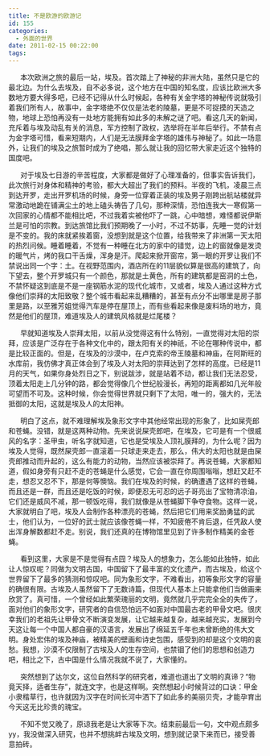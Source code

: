 ```yaml
---
title: 不是欧游的欧游记
id: 155
categories:
  - 外面的世界
date: 2011-02-15 00:22:00
tags:
---
```


&nbsp;&nbsp;&nbsp;&nbsp;&nbsp; 本次欧洲之旅的最后一站，埃及。首次踏上了神秘的非洲大陆，虽然只是它的最北边。为什么去埃及，自不必多说，这个地方在中国的知名度，应该比欧洲大多数地方要大得多吧，已经不记得从什么时候起，各种有关金字塔的神秘传说就吸引着我们所有人，故事中，金字塔绝不仅仅是法老的陵墓，更是不可捉摸的天造之物，地球上恐怕再没有一处地方能拥有如此多的未解之谜了吧。看这几天的新闻，充斥着与埃及动乱有关的消息，军方控制了政权，选举将在半年后举行。不禁有点为金字塔可惜，看来短期内，人们是无法膜拜金字塔的雄伟与神秘了。如此一场意外，让我们的埃及之旅暂时成为了绝唱，那么就让我的回忆带大家走近这个独特的国度吧。

&nbsp;&nbsp;&nbsp;&nbsp;&nbsp; 对于埃及七日游的辛苦程度，大家都是做好了心理准备的，但事实告诉我们，此次旅行对身体和精神的考验，都大大超出了我们的预料。半夜的飞机，凌晨三点到达开罗，走出开罗机场的时候，身旁一位穿着正装的埃及男子刚跨出航站楼就异常激动地跪在铺满尘土的地上磕头祷告了几句，那种深情，恐怕连我大一寒假第一次回家的心情都不能相比吧，不过我着实被他吓了一跳，心中暗想，难怪都说伊斯兰是可怕的宗教。到达旅馆比我们预期晚了一小时，不过不妨事，先睡一觉的计划是不变的。我的床就紧挨着窗，没想到就是这个位置，给我带来了非洲第一天太阳的热烈问候。睡着睡着，不觉有一种睡在北方的家中的错觉，边上的窗就像是发烫的暖气片，烤的我口干舌燥，浑身是汗。爬起来掀开窗帘，第一眼的开罗让我们不禁说出同一个字：土。在视野范围内，酒店所在的11层貌似算是很高的建筑了，向下望去，整个开罗城只有一个颜色，那就是土黄色，所有的建筑都是窑洞的土色，不禁怀疑这到底是不是一座钢筋水泥的现代化城市，又或者，埃及人通过这种方式像他们崇拜的太阳致敬？整个城市看起来乱糟糟的，甚至有点分不出哪里是房子那里是路，以至雅芳姐觉得汽车是停在屋顶上，而有些看起来像是废料场的地方，竟然是他们的屋顶，难道埃及人的建筑风格就是烂尾楼？

&nbsp;&nbsp;&nbsp;&nbsp;&nbsp; 早就知道埃及人崇拜太阳，以前从没觉得这有什么特别，一直觉得对太阳的崇拜，应该是广泛存在于各种文化中的，跟太阳有关的神祇，不论在哪种传说中，都是比较正面的。但是，在埃及的沙漠中，在卢克索的帝王陵墓和神庙，在阿斯旺的水库前，我仿佛才真正体会到了埃及人对太阳的崇拜达到了怎样的高度。已经是11月的天气，如果你身处烈日之下，别说跋涉，就是站着不动，都让我们无法忍受，顶着太阳走上几分钟的路，都会觉得像几个世纪般漫长，再短的距离都如几光年般可望而不可及。这种时候，你会觉得世界就只剩下了太阳，唯一的，强大的，无法抵御的太阳，这就是埃及人的太阳神。

&nbsp;&nbsp;&nbsp;&nbsp;&nbsp; 明白了这点，就不难理解埃及象形文字中其他经常出现的形象了，比如屎壳郎和苍蝇。没错，就是这两种动物。先来说说屎壳郎吧，在埃及，它可是有一个很威风的名字：圣甲虫，听名字就知道，它也是受埃及人顶礼膜拜的，为什么呢？因为埃及人觉得，既然屎壳郎一直滚着一只球走来走去，那么，伟大的太阳也就是由屎壳郎推动而升起的，这么有能力的动物，当然应该被崇拜了。再说苍蝇，大家都知道，假如身旁有只赶不走的苍蝇是什么感觉，它会一直在你周围嗡嗡，想赶又赶不走，想忍又忍不下，那是何等懊恼。我们在埃及的时候，的确遭遇了这样的苍蝇，而且还是一群，而且还是吃饭的时候，即便忍无可忍的远子哥亮出了宝物清凉油，它们还是威风不减，那一顿饭吃得，我们就像是从苍蝇脚下争夺食物。这样一说，大家就明白了吧，埃及人会制作各种漂亮的苍蝇，然后把它们用来奖励勇猛的武士，他们认为，一位好的武士就应该像苍蝇一样，不知疲倦不肯后退，任凭敌人使出浑身解数都赶不走。别说，我们还真的在博物馆里见到了许多制作精美的金苍蝇。

&nbsp;&nbsp;&nbsp;&nbsp;&nbsp; 看到这里，大家是不是觉得有点囧？埃及人的想象力，怎么能如此独特，如此让人惊叹呢？同做为文明古国，中国留下了最丰富的文化遗产，而古埃及，给这个世界留下了最多的猜测和惊叹吧。同为象形文字，不难看出，初等象形文字的容量的确很有限。古埃及人虽然留下了无数诗篇，但现代人基本上只能拿他们当做画来欣赏了。真可惜，一个曾经如此繁荣瑰丽的文明，竟然就几乎完完全全的失传了，面对他们的象形文字，研究者的自信恐怕远不如面对中国最古老的甲骨文吧。很庆幸我们的老祖先让甲骨文不断演变发展，让它越来越复杂，越来越充实，发展到今天这让每一个中国人都自豪的汉语言，发展出了绵延五千年也未曾断绝的伟大文明。身处宏伟的埃及神庙，被精美的壁画和诗史包围，感受到的却是这个文明的哀愁。我想，沙漠不仅限制了古埃及人的生存空间，也禁锢了他们的思想和创造力吧，相比之下，古中国是什么情况我就不说了，大家懂的。

&nbsp;&nbsp;&nbsp;&nbsp;&nbsp; 突然想到了达尔文，这位自然科学的研究者，难道也道出了文明的真谛？&ldquo;物竟天择，适者生存&rdquo;，就连文字，也是这样啊。突然想起小时候背过的口诀：甲金小隶楷草行，也许就因为汉字在时间长河中洒下了如此多的美丽贝壳，才能孕育出今天这无比珍贵的瑰宝。

&nbsp;&nbsp;&nbsp;&nbsp;&nbsp; 不知不觉又晚了，原谅我老是让大家等下次。结束前最后一句，文中观点颇多yy，我没做深入研究，也并不想挑衅古埃及文明，想到就记录下来而已，接受善意拍砖。

